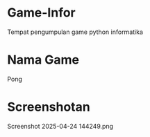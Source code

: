 # Game-Infor
Tempat pengumpulan game python informatika
# Nama Game
Pong
# Screenshotan
Screenshot 2025-04-24 144249.png
